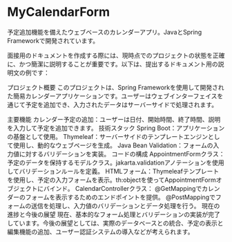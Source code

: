 # MyCalendarForm
予定追加機能を備えたウェブベースのカレンダーアプリ。JavaとSpring Frameworkで開発されています。

面接用のドキュメントを作成する際には、現時点でのプロジェクトの状態を正確に、かつ簡潔に説明することが重要です。以下は、提出するドキュメント用の説明文の例です：

プロジェクト概要
このプロジェクトは、Spring Frameworkを使用して開発された簡易カレンダーアプリケーションです。ユーザーはウェブインターフェイスを通じて予定を追加でき、入力されたデータはサーバーサイドで処理されます。

主要機能
カレンダー予定の追加：ユーザーは日付、開始時間、終了時間、説明を入力して予定を追加できます。
技術スタック
Spring Boot：アプリケーションの基盤として使用。
Thymeleaf：サーバーサイドのテンプレートエンジンとして使用し、動的なウェブページを生成。
Java Bean Validation：フォームの入力値に対するバリデーションを実装。
コードの構成
AppointmentFormクラス：予定のデータを保持するモデルクラス。jakarta.validationアノテーションを使用してバリデーションルールを定義。
HTMLフォーム：Thymeleafテンプレートを使用し、予定の入力フォームを表示。th:objectを使ってAppointmentFormオブジェクトにバインド。
CalendarControllerクラス：
@GetMappingでカレンダーのフォームを表示するためのエンドポイントを提供。
@PostMappingでフォームの送信を処理し、入力値のバリデーションとデータ処理を行う。
現在の進捗と今後の展望
現在、基本的なフォーム処理とバリデーションの実装が完了しています。今後の展望としては、実際のデータベースとの統合、予定の表示と編集機能の追加、ユーザー認証システムの導入などが考えられます。
